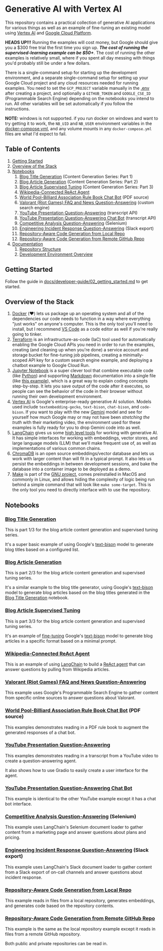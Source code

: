# Generative AI with Vertex AI

This repository contains a practical collection of generative AI applications for various things as well as an example of fine-tuning an existing model using [Vertex AI](https://cloud.google.com/vertex-ai/docs) and [Google Cloud Platform](https://cloud.google.com/).

**HEADS UP!!!** Running the examples will cost money, but Google should give you a $300 free trial the first time you sign up. **_The cost of running the supervised-learning example can be $50+_**. The cost of running the other examples is relatively small, where if you spent all day messing with things you'd probably still be under a few dollars.

There is a single-command setup for starting up the development environment, and a separate single-command setup for setting up your Google Cloud project and any cloud resources needed for running examples. You need to set the `GCP_PROJECT` variable manually in the [.env](.env) after creating a project, and optionally a `GITHUB_TOKEN`  and `GOOGLE_CSE_ID` (Programmable Search Engine) depending on the notebooks you intend to run. All other variables will be set automatically if you follow the instructions.

**NOTE:** windows is not supported. if you run docker on windows and want to try getting it to work, the `NB_UID` and `NB_USER` environment variables in the [docker-compose.yml](docker-compose.yml), and any volume mounts in any `docker-compose.yml` files are what I'd expect to fail.

## Table of Contents

1. [Getting Started](#getting-started)
2. [Overview of the Stack](#overview-of-the-stack)
3. [Notebooks](#notebooks)
    1. [Blog Title Generation](#blog-title-generation) (Content Generation Series: Part 1)
    2. [Blog Article Generation](#blog-article-generation) (Content Generation Series: Part 2)
    3. [Blog Article Supervised Tuning](#blog-article-supervised-tuning) (Content Generation Series: Part 3)
    4. [Wikipedia-Connected ReAct Agent](#wikipedia-connected-react-agent)
    5. [World Pool-Billiard Association Rule Book Chat Bot](#pdf-knowledge-base-retrieval-augmented-generation) (PDF source)
    6. [Valorant (Riot Games) FAQ and News Question-Answering](#valorant-riot-games-faq-and-news-question-answering) (custom search engine)
    7. [YouTube Presentation Question-Answering](#youtube-presentation-question-answering) (transcript API)
    8. [YouTube Presentation Question-Answering Chat Bot](#youtube-presentation-question-answering-chat-bot) (transcript API)
    9. [Competitive Analysis Question-Answering](#competitive-analysis-question-answering) (Selenium)
    10. [Engineering Incident Response Question-Answering](#engineering-incident-response-question-answering) (Slack export)
    11. [Repository-Aware Code Generation from Local Repo](#repository-aware-code-generation-local-repo)
    12. [Repository-Aware Code Generation from Remote GitHub Repo](#repository-aware-code-generation-remote-repo)
4. [Documentation](docs)
    1. [Repository Structure](docs/developer-guide/00_repository_structure.md)
    2. [Development Environment Overview](docs/developer-guide/01_dev_environment_overview.md)

## Getting Started

Follow the guide in [docs/developer-guide/02_getting_started.md](docs/developer-guide/02_getting_started.md) to get started.

## Overview of the Stack

1. [Docker](https://www.docker.com/products/docker-desktop/) (❤️) lets us package up an operating system and all of the dependencies our code needs to function in a way where everything "just works" on anyone's computer. This is the only tool you'll need to install, but I recommend [VS Code](https://code.visualstudio.com/) as a code editor as well if you're really going to tinker.
2. [Terraform](https://www.terraform.io/) is an infrastructure-as-code (IaC) tool used for automatically enabling the Google Cloud APIs you need in order to run the examples, creating (and cleaning up when you're done) a service account and storage bucket for fine-tuning job pipelines, creating a minimally-scoped API key for a custom search engine example, and deploying a chatbot example to Google Cloud Run.
3. [Jupyter Notebook](https://jupyter-notebook-beginner-guide.readthedocs.io/en/latest/what_is_jupyter.html) is a super clever tool that combine executable code (like [Python](https://www.python.org/)) and supporting [Markdown](https://www.markdownguide.org/) documentation into a single file (like [this example](https://github.com/stevenaldinger/generative-ai-temp-private/blob/main/notebooks/langchain-react-zero-shot-pdf/react-zero-shot-pdf-source.ipynb)), which is a great way to explain coding concepts step-by-step. It lets you save output of the code after it executes, so people can see the behavior of the code in their browser without running their own development environment.
4. [Vertex AI](https://cloud.google.com/vertex-ai) is Google's enterprise-ready generative AI solution. Models used include `textembedding-gecko`, `text-bison`, `chat-bison`, and `code-bison`. If you want to play with the new [Gemini](https://deepmind.google/technologies/gemini/#introduction) model and see for yourself how much Google may or may not have been _stretching the truth_ with their marketing video, the environment used for these examples is fully ready for you to drop Gemini code into as well.
5. [LangChain](https://www.langchain.com/) gives us some [high level tools](https://python.langchain.com/docs/use_cases/question_answering/) for working with generative AI. It has simple interfaces for working with embeddings, vector stores, and large language models (LLM) that we'll make frequent use of, as well as implementations of various common chains.
6. [ChromaDB](https://www.trychroma.com/) is an open source embeddings/vector database and lets us work with larger content than will fit in a typical prompt. It also lets us persist the embeddings in between development sessions, and bake the database into a container image to be deployed as a demo.
7. [Make](https://www.gnu.org/software/make/) is part of the [GNU project](https://www.gnu.org/home.en.html), comes preinstalled in MacOS and commonly in Linux, and allows hiding the complexity of logic being run behind a simple command that will look like `make some-target`. This is the only tool you need to directly interface with to use the repository.

## Notebooks

<a id="blog-title-generation"></a>

### [Blog Title Generation](notebooks/blog-title-generation/blog-title-generation.ipynb)

This is part 1/3 for the blog article content generation and supervised tuning series.

It's a super basic example of using Google's [text-bison](https://cloud.google.com/vertex-ai/docs/generative-ai/model-reference/text) model to generate blog titles based on a configured list.

<a id="blog-article-generation"></a>

### [Blog Article Generation](notebooks/blog-article-generation/blog-article-generation.ipynb)

This is part 2/3 for the blog article content generation and supervised tuning series.

It's a similar example to the blog title generator, using Google's [text-bison](https://cloud.google.com/vertex-ai/docs/generative-ai/model-reference/text) model to generate blog articles based on the blog titles generated in the [Blog Title Generation](./notebooks/blog-title-generation/) notebook.

<a id="blog-article-supervised-tuning"></a>

### [Blog Article Supervised Tuning](notebooks/blog-article-supervised-tuning/blog-article-supervised-tuning.ipynb)

This is part 3/3 for the blog article content generation and supervised tuning series.

It's an example of [fine-tuning](https://cloud.google.com/vertex-ai/docs/generative-ai/models/tune-text-models-supervised) Google's [text-bison](https://cloud.google.com/vertex-ai/docs/generative-ai/model-reference/text) model to generate blog articles in a specific format based on a minimal prompt.

<a id="wikipedia-connected-react-agent"></a>

### [Wikipedia-Connected ReAct Agent](notebooks/langchain-react-docstore-wikipedia/react-docstore-wikipedia-source.ipynb)

This is an example of using [LangChain](https://www.langchain.com/) to build a [ReAct agent](https://python.langchain.com/docs/modules/agents/agent_types/react) that can answer questions by pulling from Wikipedia articles.

<a id="valorant-riot-games-faq-and-news-question-answering"></a>

### [Valorant (Riot Games) FAQ and News Question-Answering](notebooks/langchain-react-zero-shot-custom-search-engine/react-zero-shot-custom-search-engine.ipynb)

This example uses Google's Programmable Search Engine to gather content from specific online sources to answer questions about Valorant.

<a id="world-pool-billiard-association-rule-book-chat-bot"></a>

### [World Pool-Billiard Association Rule Book Chat Bot](notebooks/langchain-react-zero-shot-pdf/react-zero-shot-pdf-source.ipynb) (PDF source)

This examples demonstrates reading in a PDF rule book to augment the generated responses of a chat bot.

<a id="youtube-presentation-question-answering"></a>

### [YouTube Presentation Question-Answering](notebooks/langchain-react-zero-shot-youtube/react-zero-shot-youtube-transcript.ipynb)

This examples demonstrates reading in a transcript from a YouTube video to create a question-answering agent.

It also shows how to use Gradio to easily create a user interface for the agent.

<a id="youtube-presentation-question-answering-chat-bot"></a>

### [YouTube Presentation Question-Answering Chat Bot](notebooks/langchain-react-zero-shot-youtube/react-zero-shot-youtube-transcript-chat.ipynb)

This example is identical to the other YouTube example except it has a chat bot interface.

<a id="competitive-analysis-question-answering"></a>

### [Competitive Analysis Question-Answering](notebooks/langchain-selenium-url/react-zero-shot-selenium-url.ipynb) (Selenium)

This example uses LangChain's Selenium document loader to gather content from a marketing page and answer questions about plans and pricing.

<a id="engineering-incident-response-question-answering"></a>

### [Engineering Incident Response Question-Answering](notebooks/langchain-react-zero-shot-slack/react-zero-shot-slack-source.ipynb) (Slack export)

This example uses LangChain's Slack document loader to gather content from a Slack export of on-call channels and answer questions about incident response.

<a id="repository-aware-code-generation-local-repo"></a>

### [Repository-Aware Code Generation from Local Repo](notebooks/langchain-local-repo-code-generation/langchain-local-repo-code-generation.ipynb)

This example reads in files from a local repository, generates embeddings, and generates code based on the repository contents.

<a id="repository-aware-code-generation-remote-repo"></a>

### [Repository-Aware Code Generation from Remote GitHub Repo](notebooks/langchain-github-repo-code-generation/langchain-github-repo-code-generation.ipynb)

This example is the same as the local repository example except it reads in files from a remote GitHub repository.

Both public and private repositories can be read in.
